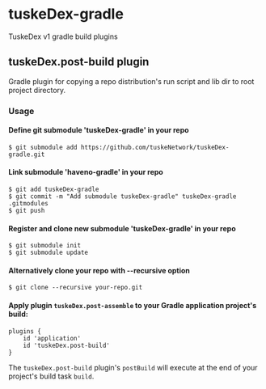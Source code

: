 # tuskeDex-gradle

TuskeDex v1 gradle build plugins

## tuskeDex.post-build plugin
Gradle plugin for copying a repo distribution's run script and lib dir to root project directory.

### Usage

#### Define git submodule 'tuskeDex-gradle' in your repo

```asciidoc
$ git submodule add https://github.com/tuskeNetwork/tuskeDex-gradle.git
```


#### Link submodule 'haveno-gradle' in your repo

```asciidoc
$ git add tuskeDex-gradle 
$ git commit -m "Add submodule tuskeDex-gradle" tuskeDex-gradle .gitmodules 
$ git push
```

#### Register and clone new submodule 'tuskeDex-gradle' in your repo

```asciidoc
$ git submodule init 
$ git submodule update
```

#### Alternatively clone your repo with --recursive option

```asciidoc
$ git clone --recursive your-repo.git   
```

#### Apply plugin `tuskeDex.post-assemble` to your Gradle application project's build:

```asciidoc
plugins {
    id 'application'
    id 'tuskeDex.post-build'
}
```

The `tuskeDex.post-build` plugin's `postBuild` will execute at the end of your project's build task `build`.

